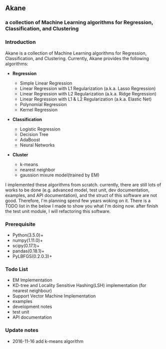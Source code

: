 ## Akane
### a collection of Machine Learning algorithms for Regression, Classification, and Clustering

### Introduction
Akane is a collection of Machine Learning algorithms for Regression, Classification, and Clustering. Currently, Akane provides the following algorithms:
- **Regression**
    - Simple Linear Regression
    - Linear Regression with L1 Regularization (a.k.a. Lasso Regression)
    - Linear Regression with L2 Regularization (a.k.a. Ridge Regression)
    - Linear Regression with L1 & L2 Regularization (a.k.a. Elastic Net)
    - Polynomial Regression
    - Kernel Regression

- **Classification**
	- Logistic Regression
	- Decision Tree
	- AdaBoost
	- Neural Networks

- **Cluster**
	- k-means
	- nearest neighbor
	- gaussion mixure model(trained by EM)

I implemented these algorithms from scratch. currently, there are still lots of works to be done (e.g. advanced model, test unit, dev documentation, examples, and API documentation), and the struct of this software are not good. Therefore, I'm planning spend few years woking on it. There is a TODO list in the below I made to show you what I'm doing now. after finish the test unit module, I will refactoring this software. 

### Prerequisite
- Python(3.5.0)+
- numpy(1.11.0)+
- scipy(0.17.1)+
- pandas(0.18.1)+
- PyLBFGS(0.2.0.3)+

### Todo List
- EM Implementation
- KD-tree and Locality Sensitive Hashing(LSH) implementation (for nearest neighbour)
- Support Vector Machine Implementation
- examples
- development notes
- test unit
- API documentation


### Update notes
- 2016-11-16 add k-means algorithm
